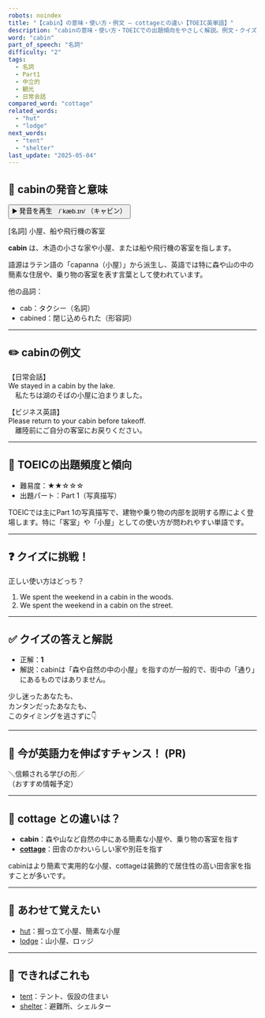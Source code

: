 ```yaml
---
robots: noindex
title: "【cabin】の意味・使い方・例文 ― cottageとの違い【TOEIC英単語】"
description: "cabinの意味・使い方・TOEICでの出題傾向をやさしく解説。例文・クイズ付きでcottageとの違いもわかりやすく学べます。"
word: "cabin"
part_of_speech: "名詞"
difficulty: "2"
tags:
  - 名詞
  - Part1
  - 中立的
  - 観光
  - 日常会話
compared_word: "cottage"
related_words:
  - "hut"
  - "lodge"
next_words:
  - "tent"
  - "shelter"
last_update: "2025-05-04"
---
```


## 🔰 cabinの発音と意味

<button class="play-audio" onclick="playTTS('cabin')">
  <span class="play-audio-main">
    ▶️ 発音を再生　/ˈkæb.ɪn/
  </span>
  <span class="play-audio-sub">
    （キャビン）
  </span>
</button>

[名詞] 小屋、船や飛行機の客室

**cabin** は、木造の小さな家や小屋、または船や飛行機の客室を指します。

語源はラテン語の「capanna（小屋）」から派生し、英語では特に森や山の中の簡素な住居や、乗り物の客室を表す言葉として使われています。

他の品詞：  
- cab：タクシー（名詞）
- cabined：閉じ込められた（形容詞）

---

## ✏️ cabinの例文

【日常会話】  
We stayed in a cabin by the lake.  
　私たちは湖のそばの小屋に泊まりました。

【ビジネス英語】  
Please return to your cabin before takeoff.  
　離陸前にご自分の客室にお戻りください。

---

## 🎯 TOEICの出題頻度と傾向

- 難易度：★★☆☆☆
- 出題パート：Part 1（写真描写）

TOEICでは主にPart 1の写真描写で、建物や乗り物の内部を説明する際によく登場します。特に「客室」や「小屋」としての使い方が問われやすい単語です。

---

## ❓ クイズに挑戦！

正しい使い方はどっち？

1. We spent the weekend in a cabin in the woods.  
2. We spent the weekend in a cabin on the street.

---

## ✅ クイズの答えと解説

- 正解：**1**
- 解説：cabinは「森や自然の中の小屋」を指すのが一般的で、街中の「通り」にあるものではありません。

少し迷ったあなたも、  
カンタンだったあなたも、  
このタイミングを逃さずに👇️

---

## 🚀 今が英語力を伸ばすチャンス！ (PR)

<div class="info-center">
＼信頼される学びの形／<br>  
（おすすめ情報予定）
</div>

---

## 🤔  cottage との違いは？

- **cabin**：森や山など自然の中にある簡素な小屋や、乗り物の客室を指す
- **[cottage](/cottage)**：田舎のかわいらしい家や別荘を指す

cabinはより簡素で実用的な小屋、cottageは装飾的で居住性の高い田舎家を指すことが多いです。

---

## 🧩 あわせて覚えたい

- [hut](/hut)：掘っ立て小屋、簡素な小屋
- [lodge](/lodge)：山小屋、ロッジ

---

## 📖 できればこれも

- [tent](/tent)：テント、仮設の住まい
- [shelter](/shelter)：避難所、シェルター

<!-- cvid: aid09_bid44 -->
